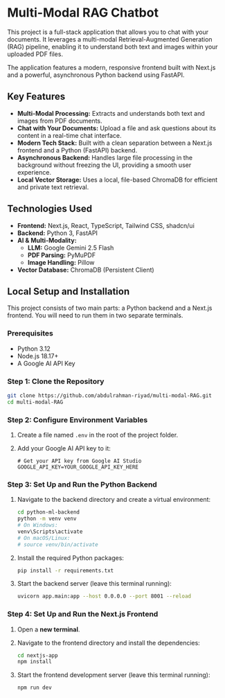 # Multi-Modal RAG Chatbot

This project is a full-stack application that allows you to chat with your documents. It leverages a multi-modal Retrieval-Augmented Generation (RAG) pipeline, enabling it to understand both text and images within your uploaded PDF files.

The application features a modern, responsive frontend built with Next.js and a powerful, asynchronous Python backend using FastAPI.

## Key Features

-   **Multi-Modal Processing:** Extracts and understands both text and images from PDF documents.
-   **Chat with Your Documents:** Upload a file and ask questions about its content in a real-time chat interface.
-   **Modern Tech Stack:** Built with a clean separation between a Next.js frontend and a Python (FastAPI) backend.
-   **Asynchronous Backend:** Handles large file processing in the background without freezing the UI, providing a smooth user experience.
-   **Local Vector Storage:** Uses a local, file-based ChromaDB for efficient and private text retrieval.

## Technologies Used

-   **Frontend:** Next.js, React, TypeScript, Tailwind CSS, shadcn/ui
-   **Backend:** Python 3, FastAPI
-   **AI & Multi-Modality:**
    -   **LLM:** Google Gemini 2.5 Flash
    -   **PDF Parsing:** PyMuPDF
    -   **Image Handling:** Pillow
-   **Vector Database:** ChromaDB (Persistent Client)

## Local Setup and Installation

This project consists of two main parts: a Python backend and a Next.js frontend. You will need to run them in two separate terminals.

### Prerequisites

-   Python 3.12
-   Node.js 18.17+
-   A Google AI API Key

### Step 1: Clone the Repository

```bash
git clone https://github.com/abdulrahman-riyad/multi-modal-RAG.git
cd multi-modal-RAG
```

### Step 2: Configure Environment Variables

1.  Create a file named `.env` in the root of the project folder.
2.  Add your Google AI API key to it:

    ```env
    # Get your API key from Google AI Studio
    GOOGLE_API_KEY=YOUR_GOOGLE_API_KEY_HERE
    ```

### Step 3: Set Up and Run the Python Backend

1.  Navigate to the backend directory and create a virtual environment:

    ```bash
    cd python-ml-backend
    python -m venv venv
    # On Windows:
    venv\Scripts\activate
    # On macOS/Linux:
    # source venv/bin/activate
    ```

2.  Install the required Python packages:

    ```bash
    pip install -r requirements.txt
    ```

3.  Start the backend server (leave this terminal running):

    ```bash
    uvicorn app.main:app --host 0.0.0.0 --port 8001 --reload
    ```

### Step 4: Set Up and Run the Next.js Frontend

1.  Open a **new terminal**.
2.  Navigate to the frontend directory and install the dependencies:

    ```bash
    cd nextjs-app
    npm install
    ```

3.  Start the frontend development server (leave this terminal running):

    ```bash
    npm run dev
    ```
